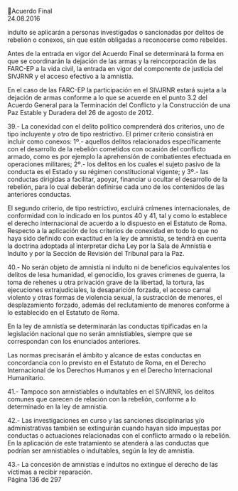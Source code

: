 Acuerdo Final  
24.08.2016  

indulto se aplicarán a personas investigadas o sancionadas por delitos de rebelión o conexos, sin que estén 
obligadas a reconocerse como rebeldes. 
 
Antes de la entrada en vigor del Acuerdo Final se determinará la forma en que se coordinarán la dejación 
de las armas y la reincorporación de las FARC-EP a la vida civil, la entrada en vigor del componente de 
justicia del SIVJRNR y el acceso efectivo a la amnistía.  
 
En el caso de las FARC-EP la participación en el SIVJRNR estará sujeta a la dejación de armas conforme a 
lo que se acuerde en el punto 3.2 del Acuerdo General para la Terminación del Conflicto y la Construcción 
de una Paz Estable y Duradera del 26 de agosto de 2012.  
 
39.- La conexidad con el delito político comprenderá dos criterios, uno de tipo incluyente y otro de tipo 
restrictivo.  El  primer  criterio  consistirá  en  incluir  como  conexos:  1º.-  aquellos  delitos  relacionados 
específicamente con el desarrollo de la rebelión cometidos con ocasión del conflicto armado, como es por 
ejemplo la aprehensión de combatientes efectuada en operaciones militares; 2º.-  los delitos en los cuales 
el  sujeto  pasivo  de  la  conducta  es  el  Estado  y  su  régimen  constitucional  vigente;  y  3º.-  las  conductas 
dirigidas a facilitar, apoyar, financiar u ocultar el desarrollo de la rebelión, para lo cual deberán definirse 
cada uno de los contenidos de las anteriores conductas.  
 
El segundo criterio, de tipo restrictivo, excluirá crímenes internacionales, de conformidad con lo indicado 
en los puntos 40 y 41, tal y como lo establece el derecho internacional de acuerdo a lo dispuesto en el 
Estatuto  de  Roma.  Respecto  a  la  aplicación  de  los  criterios  de  conexidad  en  todo  lo  que  no  haya  sido 
definido con exactitud en la ley de amnistía, se tendrá en cuenta la doctrina adoptada al interpretar dicha 
Ley por la Sala de Amnistía e Indulto y por la Sección de Revisión del Tribunal para la Paz.  
 
40.- No serán objeto de amnistía ni indulto ni de beneficios equivalentes los delitos de lesa humanidad, el 
genocidio,  los  graves  crímenes  de  guerra,  la  toma  de  rehenes  u  otra  privación  grave  de  la  libertad,  la 
tortura, las ejecuciones extrajudiciales, la desaparición forzada, el acceso carnal violento y otras formas 
de violencia sexual, la sustracción de menores, el desplazamiento forzado, además del reclutamiento de 
menores conforme a lo establecido en el Estatuto de Roma. 
 
En la ley de amnistía se determinarán las conductas tipificadas en la legislación nacional que no serán 
amnistiables, siempre que se correspondan con los enunciados anteriores.  
 
Las  normas  precisarán  el  ámbito  y  alcance  de  estas  conductas  en  concordancia  con  lo  previsto  en  el 
Estatuto de Roma, en el Derecho Internacional de los Derechos Humanos y en el Derecho Internacional 
Humanitario. 
 
41.- Tampoco son amnistiables o indultables en el SIVJRNR, los delitos comunes que carecen de relación 
con la rebelión, conforme a lo determinado en la ley de amnistía. 
 
42.- Las investigaciones en curso y las sanciones disciplinarias y/o administrativas también se extinguirán 
cuando  hayan  sido  impuestas  por  conductas  o  actuaciones  relacionadas  con  el  conflicto  armado  o  la 
rebelión. En la aplicación de este tratamiento se atenderá a las conductas que podrían ser amnistiables o 
indultables, según la ley de amnistía. 
 
43.- La concesión de amnistías e indultos no extingue el derecho de las víctimas a recibir reparación.  
Página 136 de 297 
 


